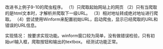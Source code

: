 改进书上例子9-10的爬虫程序。
 （1）只爬取起始网站上的网页 
（2）只有当爬取的是html文本时，才解析并爬取下一级URL。
 （3）相对地址转成绝对地址进行爬取。
（4）尝试使用Winform来配置初始URL，启动爬虫，显示已经爬取的URL和错误的URL信息。

实现情况：
按要求实现功能。winform窗口较为简单，没有做错误检验，只有初始url输入框，爬取按钮和输出的textbox。
经测试功能正常。
